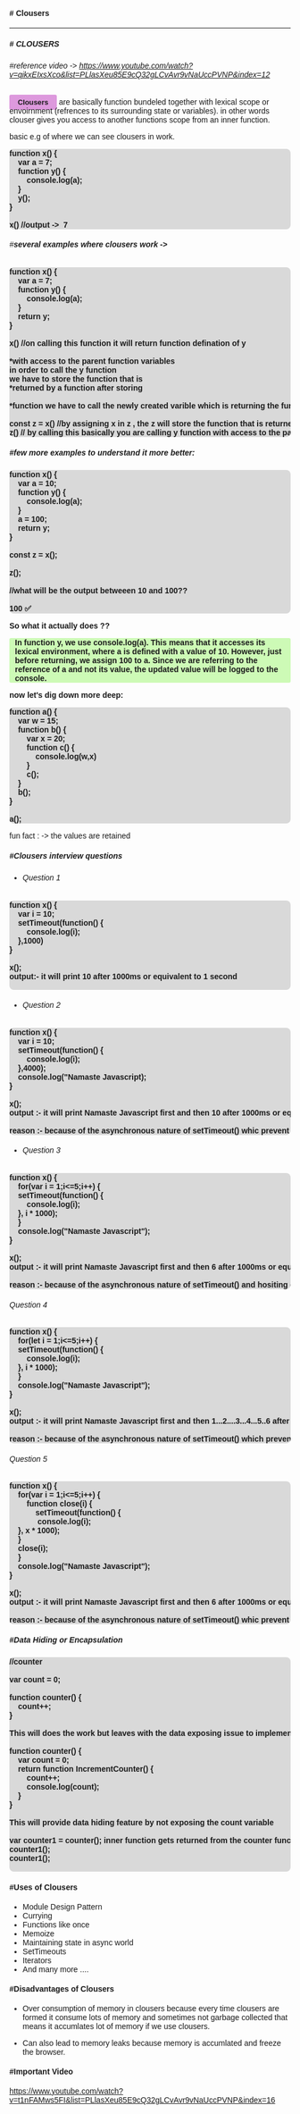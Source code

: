 <!-- styles -->

<style>
    * {
        font-family:sans-serif;
    }
    .highlight-normal {
        padding-inline:15px;
        padding-block:6px;
        background-color:#d9d;
        border-radius:3px;
        font-weight:700;
    }
    .highlight-em {
         padding-inline:10px;
        background-color:#cdfab6;
        border-radius:3px;
        font-weight:700;
    }
    .sub-heading {
        font-size:0.8rem
    }

    .code-example {
        font-weight:700;
         background-color:#d9d9d9; border-radius:8px;
    }
</style>

#### # Clousers

---

##### # CLOUSERS

###### #reference video -> https://www.youtube.com/watch?v=qikxEIxsXco&list=PLlasXeu85E9cQ32gLCvAvr9vNaUccPVNP&index=12

<span class="highlight-normal sub-heading">Clousers</span> are basically function bundeled together with lexical scope or envoirnment (refrences to its surrounding state or variables). in other words clouser gives you access to another functions scope from an inner function.

basic e.g of where we can see clousers in work.

<pre class="code-example">
function x() {
    var a = 7;
    function y() {
        console.log(a);
    }
    y();
}

x() //output ->  7
</pre>

###### #**several examples where clousers work ->**

<pre class="code-example">
function x() {
    var a = 7;
    function y() {
        console.log(a);
    }
    return y;
}

x() //on calling this function it will return function defination of y

*with access to the parent function variables 
in order to call the y function
we have to store the function that is
*returned by a function after storing

*function we have to call the newly created varible which is returning the function

const z = x() //by assigning x in z , the z will store the function that is returned by x
z() // by calling this basically you are calling y function with access to the parent function or has the lexical scope envoirnment or clousre or refrence to the variable that is accessed by inner function that is returned by the x.
</pre>

##### #few more examples to understand it more better:

<pre class="code-example">
function x() {
    var a = 10;
    function y() {
        console.log(a);
    }
    a = 100;
    return y;
}

const z = x();

z();

//what will be the output betweeen 10 and 100?? 

100 ✅
</pre>

**So what it actually does ??**

<p class="highlight-em">
In function y, we use console.log(a). This means that it accesses its lexical environment, where a is defined with a value of 10. However, just before returning, we assign 100 to a. Since we are referring to the reference of a and not its value, the updated value will be logged to the console.
</p>

**now let's dig down more deep:**

<pre class="code-example">
function a() {
    var w = 15;
    function b() {
        var x = 20;
        function c() {
            console.log(w,x)
        }
        c();
    } 
    b();
}

a();
</pre>

fun fact : -> the values are retained



##### #Clousers interview questions

- ###### Question 1
<pre class="code-example">
function x() {
    var i = 10;
    setTimeout(function() {
        console.log(i);
    },1000)
}

x();
output:- it will print 10 after 1000ms or equivalent to 1 second

</pre>

- ###### Question 2

<pre class="code-example">
function x() {
    var i = 10;
    setTimeout(function() {
        console.log(i);
    },4000);
    console.log("Namaste Javascript);
}

x();
output :- it will print Namaste Javascript first and then 10 after 1000ms or equivalent to 1 second

reason :- because of the asynchronous nature of setTimeout() whic prevent event flow from stopping for setTimeout to finish
</pre>

- ###### Question 3

<pre class="code-example">
function x() {
    for(var i = 1;i<=5;i++) {
    setTimeout(function() {
        console.log(i);
    }, i * 1000);
    }
    console.log("Namaste Javascript");
}

x();
output :- it will print Namaste Javascript first and then 6 after 1000ms or equivalent to 1 second each second for 5 times

reason :- because of the asynchronous nature of setTimeout() and hositing of var variable which prevent event flow from stopping for setTimeout to finish and pointing to the refrence
</pre>

###### Question 4

<pre class="code-example">
function x() {
    for(let i = 1;i<=5;i++) {
    setTimeout(function() {
        console.log(i);
    }, i * 1000);
    }
    console.log("Namaste Javascript");
}

x();
output :- it will print Namaste Javascript first and then 1...2....3...4...5..6 after 1000ms or equivalent to 1 second each second for 5 times

reason :- because of the asynchronous nature of setTimeout() which prevent event flow from stopping for setTimeout to finish
</pre>

###### Question 5

<pre class="code-example">
function x() {
    for(var i = 1;i<=5;i++) {
        function close(i) {
            setTimeout(function() {
             console.log(i);
    }, x * 1000);
    }
    close(i);
    }
    console.log("Namaste Javascript");
}

x();
output :- it will print Namaste Javascript first and then 6 after 1000ms or equivalent to 1 second each second for 5 times

reason :- because of the asynchronous nature of setTimeout() whic prevent event flow from stopping for setTimeout to finish
</pre>

##### #Data Hiding or Encapsulation

<pre class="code-example">
//counter 

var count = 0;

function counter() {
    count++;
}

This will does the work but leaves with the data exposing issue to implement data hiding we can use concept of clousers

function counter() {
    var count = 0;
    return function IncrementCounter() {
        count++;
        console.log(count);
    }
}

This will provide data hiding feature by not exposing the count variable

var counter1 = counter(); inner function gets returned from the counter function which have the refrence to the outer function or we can say it forms a closure
counter1();
counter1();

</pre>

#### #Uses of Clousers

- Module Design Pattern
- Currying
- Functions like once
- Memoize
- Maintaining state in async world
- SetTimeouts
- Iterators
- And many more ....


#### #Disadvantages of Clousers

 - Over consumption of memory in clousers because every time clousers are formed it consume lots of memory and sometimes not garbage collected that means it accumlates lot of memory if we use clousers.

 - Can also lead to memory leaks because memory is accumlated and freeze the browser.


#### #Important Video
https://www.youtube.com/watch?v=t1nFAMws5FI&list=PLlasXeu85E9cQ32gLCvAvr9vNaUccPVNP&index=16